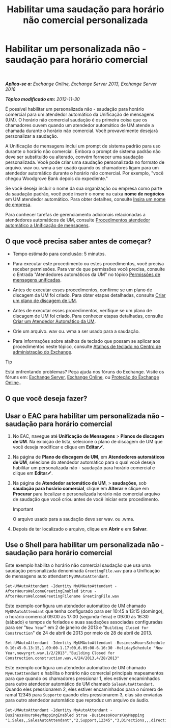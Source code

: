 ﻿---
title: 'Habilitar uma saudação para horário não comercial personalizada'
TOCTitle: Habilitar um personalizada não - saudação para horário comercial
ms:assetid: d4743805-bab0-4735-a1e0-2cea4e088e8c
ms:mtpsurl: https://technet.microsoft.com/pt-br/library/Bb232183(v=EXCHG.150)
ms:contentKeyID: 50556290
ms.date: 05/22/2018
mtps_version: v=EXCHG.150
ms.translationtype: MT
---

# Habilitar um personalizada não - saudação para horário comercial

 

_**Aplica-se a:** Exchange Online, Exchange Server 2013, Exchange Server 2016_

_**Tópico modificado em:** 2012-11-30_

É possível habilitar um personalizada não - saudação para horário comercial para um atendedor automático da Unificação de mensagens (UM). O horário não comercial saudação é os primeira coisa que os chamadores ouvem quando um atendedor automático de UM atende a chamada durante o horário não comercial. Você provavelmente desejará personalizar a saudação.

A Unificação de mensagens inclui um prompt de sistema padrão para uso durante o horário não comercial. Embora o prompt de sistema padrão não deve ser substituído ou alterado, convém fornecer uma saudação personalizada. Você pode criar uma saudação personalizada no formato de arquivo. wav ou. wma a ser usado quando os chamadores ligam para um atendedor automático durante o horário não comercial. Por exemplo, "você chegou Woodgrove Bank depois do expediente."

Se você deseja incluir o nome da sua organização ou empresa como parte da saudação padrão, você pode inserir o nome na caixa **nome de negócios** em UM atendedor automático. Para obter detalhes, consulte [Insira um nome de empresa](https://docs.microsoft.com/pt-br/exchange/voice-mail-unified-messaging/automatically-answer-and-route-calls/enter-a-business-name).

Para conhecer tarefas de gerenciamento adicionais relacionadas a atendedores automáticos de UM, consulte [Procedimentos atendedor automático a Unificação de mensagens](https://docs.microsoft.com/pt-br/exchange/voice-mail-unified-messaging/automatically-answer-and-route-calls/um-auto-attendant-procedures).

## O que você precisa saber antes de começar?

  - Tempo estimado para conclusão: 5 minutos.

  - Para executar este procedimento ou estes procedimentos, você precisa receber permissões. Para ver de que permissões você precisa, consulte o Entrada "Atendedores automáticos da UM" no tópico [Permissões de mensagens unificadas](unified-messaging-permissions-exchange-2013-help.md).

  - Antes de executar esses procedimentos, confirme se um plano de discagem da UM foi criado. Para obter etapas detalhadas, consulte [Criar um plano de discagem de UM](create-a-um-dial-plan-exchange-2013-help.md).

  - Antes de executar esses procedimentos, verifique se um plano de discagem de UM foi criado. Para conhecer etapas detalhadas, consulte [Criar um Atendedor Automático da UM](create-a-um-auto-attendant-exchange-2013-help.md).

  - Crie um arquivo. wav ou. wma a ser usado para a saudação.

  - Para informações sobre atalhos de teclado que possam se aplicar aos procedimentos neste tópico, consulte [Atalhos de teclado no Centro de administração do Exchange](keyboard-shortcuts-in-the-exchange-admin-center-exchange-online-protection-help.md).


> [!TIP]
> Está enfrentando problemas? Peça ajuda nos fóruns do Exchange. Visite os fóruns em: <A href="https://go.microsoft.com/fwlink/p/?linkid=60612">Exchange Server</A>, <A href="https://go.microsoft.com/fwlink/p/?linkid=267542">Exchange Online</A>, ou <A href="https://go.microsoft.com/fwlink/p/?linkid=285351">Proteção do Exchange Online</A>..



## O que você deseja fazer?

## Usar o EAC para habilitar um personalizada não - saudação para horário comercial

1.  No EAC, navegue até **Unificação de Mensagens** \> **Planos de discagem de UM**. Na exibição de lista, selecione o plano de discagem de UM que você deseja modificar e clique em **Editar**![Ícone de edição](images/JJ218640.6f53ccb2-1f13-4c02-bea0-30690e6ea71d(EXCHG.150).gif "Ícone de edição").

2.  Na página de **Plano de discagem de UM**, em **Atendedores automáticos de UM**, selecione do atendedor automático para o qual você deseja habilitar um personalizada não - saudação para horário comercial e clique em **Editar**![Ícone de edição](images/JJ218640.6f53ccb2-1f13-4c02-bea0-30690e6ea71d(EXCHG.150).gif "Ícone de edição").

3.  Na página de **Atendedor automático de UM**, \> **saudações**, sob **saudação para horário comercial**, clique em **Alterar** e clique em **Procurar** para localizar o personalizada horário não comercial arquivo de saudação que você criou antes de você iniciar este procedimento.
    

    > [!IMPORTANT]
    > O arquivo usado para a saudação deve ser wav. ou .wma.



4.  Depois de ter localizado o arquivo, clique em **Abrir** e em **Salvar**.

## Use o Shell para habilitar um personalizada não - saudação para horário comercial

Este exemplo habilita o horário não comercial saudação que usa uma saudação personalizada denominada `GreetingFile.wav` para a Unificação de mensagens auto attendant `MyUMAutoAttendant`.

    Set-UMAutoAttendant -Identity MyUMAutoAttendant -AfterHoursWelcomeGreetingEnabled $true -AfterHoursWelcomeGreetingFilename GreetingFile.wav

Este exemplo configura um atendedor automático de UM chamado `MyUMAutoAttendant` que tenha configurado para ser 10:45 a 13:15 (domingo), o horário comercial 09:00 às 17:00 (segunda-feira) e 09:00 às 16:30 (sábado) e tempos de feriados e suas saudações associadas configuradas para ser "`New Year`" em 2 de janeiro de 2013 e "`Building Closed for Construction`" de 24 de abril de 2013 por meio de 28 de abril de 2013.

    Set-UMAutoAttendant -Identity MyUMAutoAttendant -BusinessHoursSchedule 0.10:45-0.13:15,1.09:00-1.17:00,6.09:00-6.16:30 -HolidaySchedule "New Year,newyrgrt.wav,1/2/2013","Building Closed for Construction,construction.wav,4/24/2013,4/28/2013"

Este exemplo configura um atendedor automático de UM chamado `MyAutoAttendant` e habilita o horário não comercial principais mapeamentos para que quando os chamadores pressionar 1, eles estiver encaminhados para outro atendedor automático de UM chamado `SalesAutoAttendant`. Quando eles pressionarem 2, eles estiver encaminhados para o número de ramal 12345 para `Support`e quando eles pressionarem 3, elas são enviadas para outro atendedor automático que reproduz um arquivo de áudio.

    Set-UMAutoAttendant -Identity MyAutoAttendant - BusinessHoursKeyMappingEnabled $true -BusinessHoursKeyMapping "1,Sales,,SalesAutoAttendant","2,Support,12345","3,Directions,,,directions.wav"

